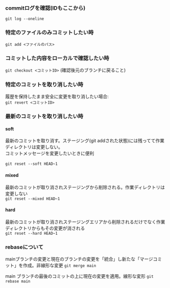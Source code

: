 ### commitログを確認(IDもここから)
`git log --oneline`

### 特定のファイルのみコミットしたい時
`git add <ファイルのパス>`

### コミットした内容をローカルで確認したい時
`git checkout <コミットID>`
(確認後元のブランチに戻ること)

### 特定のコミットを取り消したい時
履歴を保持したまま安全に変更を取り消したい場合:<br>
`git revert <コミットID>`
</br>

### 最新のコミットを取り消したい時
#### soft
最新のコミットを取り消す。ステージング(git addされた状態)には残ってて作業ディレクトリは変更しない。<br>
コミットメッセージを変更したいときに便利
</br>
<br>
`git reset --soft HEAD~1`
</br>

#### mixed
最新のコミットが取り消されステージングから削除される。作業ディレクトリは変更しない<br>
`git reset --mixed HEAD~1`
</br>

#### hard
最新のコミットが取り消されステージングエリアから削除されるだけでなく作業ディレクトリからもその変更が消される<br>
`git reset --hard HEAD~1`
</br>

### rebaseについて
mainブランチの変更と現在のブランチの変更を「統合」し新たな「マージコミット」を作成。非線形な変更
`git merge main`

main ブランチの最後のコミットの上に現在の変更を適用。線形な変形
`git rebase main`

